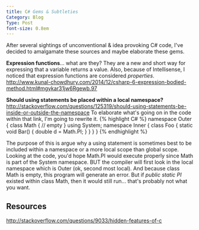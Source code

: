 ```yaml
---
title: C# Gems & Subtleties
Category: Blog
Type: Post
font-size: 0.8em
---
```

  
After several sightings of unconventional & idea provoking C# code, I've decided to amalgamate these sources and maybe elaborate these gems.

**Expression functions**... what are they? They are a new and short way for expressing that a variable returns a value.  Also, because of Intellisense, I noticed that expression functions are considered *properties*. http://www.kunal-chowdhury.com/2014/12/csharp-6-expression-bodied-method.html#mgykar31jw6Rgewb.97

**Should using statements be placed within a local namespace?** http://stackoverflow.com/questions/125319/should-using-statements-be-inside-or-outside-the-namespace To elaborate what's going on in the code within that link, I'm going to rewrite it.
{% highlight C# %}
namespace Outer {
  class Math { // empty }
  using System;
  namespace Inner {
    class Foo {
      static void Bar() { double d = Math.PI; }
    }
  }
}
{% endhighlight %}

The purpose of this is argue why a using statement is sometimes best to be included within a namespace or a more local scope than global scope. Looking at the code, you'd hope Math.PI would execute properly since Math is part of the System namespace. BUT the compiler will first look in the local namespace which is Outer (ok, second most local). And because class Math is empty, this program will generate an error. But if *public static PI* existed within class Math, then it would still run... that's probably not what you want.

## Resources
http://stackoverflow.com/questions/9033/hidden-features-of-c
